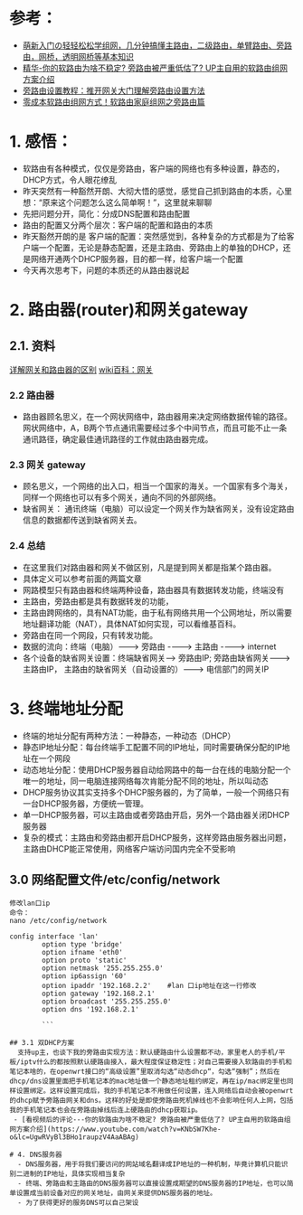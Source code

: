 # 参考：
 - [萌新入门の轻轻松松学组网，几分钟搞懂主路由，二级路由，单臂路由、旁路由，网桥，透明网桥等基本知识](https://www.youtube.com/watch?v=44Q1Fa6s1jo)
 - [精华-你的软路由为啥不稳定? 旁路由被严重低估了? UP主自用的软路由组网方案介绍](https://www.youtube.com/watch?v=KNbSW7Khe-o)
 - [旁路由设置教程：推开网关大门理解旁路由设置方法](https://www.youtube.com/watch?v=_XwHEiBmT30)
 - [零成本软路由组网方式！软路由家庭组网之旁路由篇](https://www.youtube.com/watch?v=qDFSjVhuCV0)

# 1. 感悟：
  - 软路由有各种模式，仅仅是旁路由，客户端的网络也有多种设置，静态的，DHCP方式，令人眼花缭乱
  - 昨天突然有一种豁然开朗、大彻大悟的感觉，感觉自己抓到路由的本质，心里想：“原来这个问题怎么这么简单啊！”，这里就来聊聊
  - 先把问题分开，简化：分成DNS配置和路由配置
  - 路由的配置又分两个层次：客户端的配置和路由的本质
  - 昨天豁然开朗的是 客户端的配置：突然感觉到，各种复杂的方式都是为了给客户端一个配置，无论是静态配置，还是主路由、旁路由上的单独的DHCP，还是网络开通两个DHCP服务器，目的都一样，给客户端一个配置
  - 今天再次思考下，问题的本质还的从路由器说起

# 2. 路由器(router)和网关gateway
## 2.1. 资料
   [详解网关和路由器的区别](https://blog.csdn.net/bytxl/article/details/41897599)
   [wiki百科：网关](https://zh.wikipedia.org/zh-cn/%E7%BD%91%E5%85%B3)
  
### 2.2 路由器 
 - 路由器顾名思义，在一个网状网络中，路由器用来决定网络数据传输的路径。网状网络中，A，B两个节点通讯需要经过多个中间节点，而且可能不止一条通讯路径，确定最佳通讯路径的工作就由路由器完成。
    
### 2.3 网关 gateway
 - 顾名思义，一个网络的出入口，相当一个国家的海关。一个国家有多个海关，同样一个网络也可以有多个网关，通向不同的外部网络。
 - 缺省网关： 通讯终端（电脑）可以设定一个网关作为缺省网关，没有设定路由信息的数据都传送到缺省网关去。
    
### 2.4 总结
- 在这里我们对路由器和网关不做区别，凡是提到网关都是指某个路由器。
- 具体定义可以参考前面的两篇文章
- 网路模型只有路由器和终端两种设备，路由器具有数据转发功能，终端没有
- 主路由，旁路由都是具有数据转发的功能，
- 主路由跨网络的，具有NAT功能，由于私有网络共用一个公网地址，所以需要地址翻译功能（NAT），具体NAT如何实现，可以看维基百科。
- 旁路由在同一个网段，只有转发功能。
- 数据的流向：终端（电脑）---> 旁路由 ----> 主路由 ----> internet
- 各个设备的缺省网关设置：终端缺省网关--> 旁路由IP; 旁路由缺省网关---> 主路由IP， 主路由的缺省网关（自动设置的）---> 电信部门的网关IP


# 3. 终端地址分配
  - 终端的地址分配有两种方法：一种静态，一种动态（DHCP）
  - 静态IP地址分配：每台终端手工配置不同的IP地址，同时需要确保分配的IP地址在一个网段
  - 动态地址分配：使用DHCP服务器自动给网路中的每一台在线的电脑分配一个唯一的地址，同一电脑连接网络每次肯能分配不同的地址，所以叫动态
  - DHCP服务协议其实支持多个DHCP服务器的，为了简单，一般一个网络只有一台DHCP服务器，方便统一管理。
  - 单一DHCP服务器，可以主路由或者旁路由开启，另外一个路由器关闭DHCP服务器
  - 复杂的模式：主路由和旁路由都开启DHCP服务，这样旁路由服务器出问题，主路由DHCP能正常使用，网络客户端访问国内完全不受影响

## 3.0 网络配置文件/etc/config/network

```
修改lan口ip
命令：
nano /etc/config/network

config interface 'lan'
        option type 'bridge'
        option ifname 'eth0'
        option proto 'static'
        option netmask '255.255.255.0'
        option ip6assign '60'
        option ipaddr '192.168.2.2'    #lan 口ip地址在这一行修改
        option gateway '192.168.2.1'
        option broadcast '255.255.255.0'
        option dns '192.168.2.1'
        
        ```

## 3.1 双DHCP方案
  支持up主，也谈下我的旁路由实现方法：默认硬路由什么设置都不动，家里老人的手机/平板/iptv什么的都按照默认硬路由接入，最大程度保证稳定性；对自己需要接入软路由的手机和笔记本啥的，在openwrt接口的“高级设置”里取消勾选“动态dhcp“，勾选“强制”；然后在dhcp/dns设置里面把手机笔记本的mac地址做一个静态地址租约绑定，再在ip/mac绑定里也同样设置绑定。这样设置完成后，我的手机笔记本不用做任何设置，连入网络后自动会被openwrt的dhcp赋予旁路由网关和dns。这样的好处是即使旁路由死机掉线也不会影响任何人上网，包括我的手机笔记本也会在旁路由掉线后连上硬路由的dhcp获取ip。
 - [看视频后的评论---你的软路由为啥不稳定? 旁路由被严重低估了? UP主自用的软路由组网方案介绍](https://www.youtube.com/watch?v=KNbSW7Khe-o&lc=UgwRVyBl3BHo1raupzV4AaABAg)

# 4. DNS服务器
  - DNS服务器，用于将我们要访问的网站域名翻译成IP地址的一种机制，毕竟计算机只能识别二进制的IP地址，具体实现相当复杂
  - 终端、旁路由和主路由的DNS服务器可以直接设置成期望的DNS服务器的IP地址，也可以简单设置成当前设备对应的网关地址，由网关来提供DNS服务器的地址。
  - 为了获得更好的服务DNS可以自己架设


  
   
  
 
    

